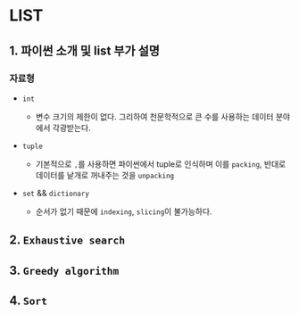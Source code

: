 # LIST

## 1. 파이썬 소개 및 list 부가 설명


### 자료형
- `int` 
    - 변수 크기의 제한이 없다. 그리하여 천문학적으로 큰 수를 사용하는 데이터 분야에서 각광받는다.

- `tuple`
    - 기본적으로 `,`를 사용하면 파이썬에서 tuple로 인식하며 이를 `packing`, 반대로 데이터를 낱개로 꺼내주는 것을 `unpacking`
    
- `set` && `dictionary`
    - 순서가 없기 때문에 `indexing`, `slicing`이 불가능하다.
    
## 2. `Exhaustive search`

## 3. `Greedy algorithm`

## 4. `Sort`
